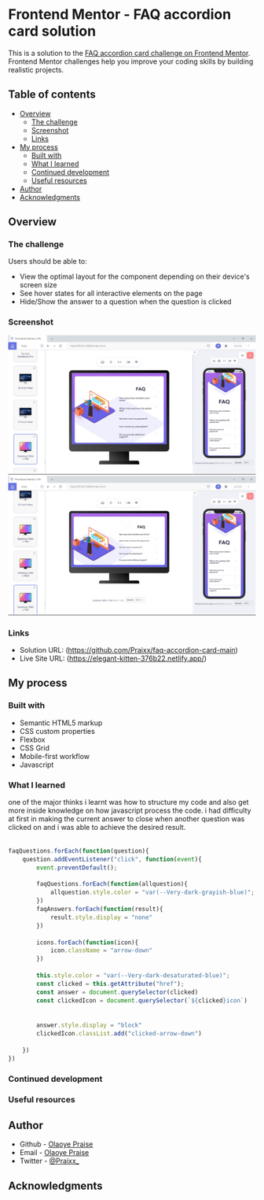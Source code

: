 # Frontend Mentor - FAQ accordion card solution

This is a solution to the [FAQ accordion card challenge on Frontend Mentor](https://www.frontendmentor.io/challenges/faq-accordion-card-XlyjD0Oam). Frontend Mentor challenges help you improve your coding skills by building realistic projects. 

## Table of contents

- [Overview](#overview)
  - [The challenge](#the-challenge)
  - [Screenshot](#screenshot)
  - [Links](#links)
- [My process](#my-process)
  - [Built with](#built-with)
  - [What I learned](#what-i-learned)
  - [Continued development](#continued-development)
  - [Useful resources](#useful-resources)
- [Author](#author)
- [Acknowledgments](#acknowledgments)



## Overview

### The challenge

Users should be able to:

- View the optimal layout for the component depending on their device's screen size
- See hover states for all interactive elements on the page
- Hide/Show the answer to a question when the question is clicked

### Screenshot
![Alt text](screenshot/Screenshot1.jpg)
![Alt text](screenshot/Screenshot2.jpg)


### Links

- Solution URL: (https://github.com/Praixx/faq-accordion-card-main)
- Live Site URL: (https://elegant-kitten-376b22.netlify.app/)

## My process

### Built with

- Semantic HTML5 markup
- CSS custom properties
- Flexbox
- CSS Grid
- Mobile-first workflow
- Javascript




### What I learned

one of the major thinks i learnt was how to structure my code and also get more inside knowledge on how javascript process the code. i had difficulty at first in making the current answer to close when another question was clicked on and i was able to achieve the desired result.

``` js

faqQuestions.forEach(function(question){
    question.addEventListener("click", function(event){
        event.preventDefault();

        faqQuestions.forEach(function(allquestion){
            allquestion.style.color = "var(--Very-dark-grayish-blue)"; 
        })
        faqAnswers.forEach(function(result){
            result.style.display = "none"
        })

        icons.forEach(function(icon){
            icon.className = "arrow-down"
        })

        this.style.color = "var(--Very-dark-desaturated-blue)";
        const clicked = this.getAttribute("href");
        const answer = document.querySelector(clicked)
        const clickedIcon = document.querySelector(`${clicked}icon`)

        
        answer.style.display = "block"
        clickedIcon.classList.add("clicked-arrow-down")
        
    })
})
```

### Continued development

### Useful resources

## Author

- Github - [Olaoye Praise](https://github.com/Praixx)
- Email - [Olaoye Praise](praix1y@gmail.com)
- Twitter - [@Praixx_](https://www.twitter.com/Praixx_)

## Acknowledgments


